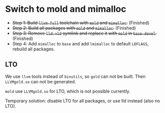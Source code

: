 # Switch to mold and mimalloc

- ~~Step 1: Build `llvm-full` toolchain with `mold` and `mimalloc`.~~ (Finished)
- ~~Step 2: Build all packages with `mold` and `mimalloc`.~~ (Finished)
- ~~Step 3: Remove `lld->ld` symlink and replace it with `mold` in `base-devel`.~~ (Finished)
- Step 4: Add `mimalloc` to `base` and add `lmimalloc` to default `LDFLAGS`, rebuild all packages.

## LTO

We use `llvm` tools instead of `binutils`, so `gold` can not be built. Then `LLVMgold.so` can not be generated.

`mold` use `LLVMgold.so` for LTO, which is not possible currently.

Temporary solution: disable LTO for all packages, or use lld instead (also no LTO).